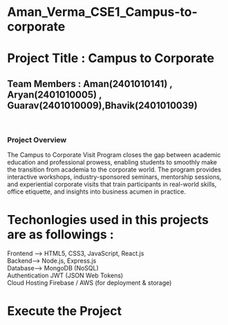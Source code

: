 # Aman_Verma_CSE1_Campus-to-corporate
<h1>Project Title : Campus to Corporate</h1>
<h2>Team Members : Aman(2401010141) , Aryan(2401010005) , Guarav(2401010009),Bhavik(2401010039)</h2><br>
<h3>Project Overview</h3>
<p>The Campus to Corporate Visit Program closes the gap between academic education and professional prowess, enabling students to smoothly make the transition from academia to the corporate world. The program provides interactive workshops, industry-sponsored seminars, mentorship sessions, and experiential corporate visits that train participants in real-world skills, office etiquette, and insights into business acumen in practice.</p>

# Techonlogies used in this projects are as followings :
Frontend --> HTML5, CSS3, JavaScript, React.js<br>
Backend--> Node.js, Express.js<br>
Database--> MongoDB (NoSQL)<br>
Authentication	JWT (JSON Web Tokens)<br>
Cloud Hosting	Firebase / AWS (for deployment & storage)
# Execute the Project

